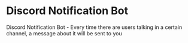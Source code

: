 # Discord Notification Bot
Discord Notification Bot - Every time there are users talking in a certain channel, a message about it will be sent to you
